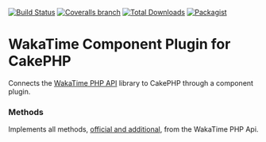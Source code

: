 [![Build Status](https://img.shields.io/travis/chrisvogt/cakephp-wakatime/master.svg?style=flat-square)](https://travis-ci.org/chrisvogt/cakephp-wakatime)
[![Coveralls branch](https://img.shields.io/coveralls/chrisvogt/cakephp-wakatime/master.svg?style=flat-square)](https://coveralls.io/r/chrisvogt/cakephp-wakatime?branch=master)
[![Total Downloads](https://img.shields.io/packagist/dt/chrisvogt/cakephp-wakatime.svg?style=flat-square)](https://packagist.org/packages/chrisvogt/cakephp-wakatime)
[![Packagist](https://img.shields.io/packagist/v/chrisvogt/cakephp-wakatime.svg?style=flat-square)](https://packagist.org/packages/chrisvogt/cakephp-wakatime)

# WakaTime Component Plugin for CakePHP

Connects the [WakaTime PHP API](https://github.com/mabasic/wakatime-php-api) library to CakePHP through a component plugin.

### Methods

Implements all methods, [official and additional](https://github.com/mabasic/wakatime-php-api#methods), from the WakaTime PHP Api.
